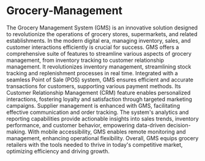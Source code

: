# Grocery-Management
The Grocery Management System (GMS) is an innovative solution designed to revolutionize the operations of grocery stores, supermarkets, and related establishments. In the modern digital era, managing inventory, sales, and customer interactions efficiently is crucial for success. GMS offers a comprehensive suite of features to streamline various aspects of grocery management, from inventory tracking to customer relationship management. It revolutionizes inventory management, streamlining stock tracking and replenishment processes in real time. Integrated with a seamless Point of Sale (POS) system, GMS ensures efficient and accurate transactions for customers, supporting various payment methods. Its Customer Relationship Management (CRM) feature enables personalized interactions, fostering loyalty and satisfaction through targeted marketing campaigns. Supplier management is enhanced with GMS, facilitating effective communication and order tracking. The system's analytics and reporting capabilities provide actionable insights into sales trends, inventory performance, and customer behavior, empowering data-driven decision-making. With mobile accessibility, GMS enables remote monitoring and management, enhancing operational flexibility. Overall, GMS equips grocery retailers with the tools needed to thrive in today's competitive market, optimizing efficiency and driving growth.
